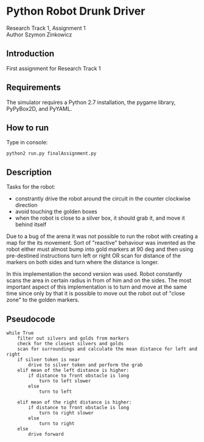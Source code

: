Python Robot Drunk Driver
================================

Research Track 1, Assignment 1 <br>
Author Szymon Zinkowicz

**Introduction**
---
First assignment for Research Track 1 


**Requirements**
---
The simulator requires a Python 2.7 installation, the pygame library, PyPyBox2D, and PyYAML.

**How to run**
---
Type in console:
```
python2 run.py finalAssignment.py
```
**Description**
--
Tasks for the robot:
- constrantly drive the robot around the circuit in the counter clockwise direction
- avoid touching the golden boxes
- when the robot is close to a silver box, it should grab it, and move it behind itself

Due to a bug of the arena it was not possible to run the robot with creating a map for the its movement. Sort of "reactive" behaviour was invented as the robot either must almost bump into gold markers at 90 deg and then using pre-destined instructions turn left or right OR scan for distance of the markers on both sides and turn where the distance is longer.

In this implementation the second version was used. Robot constantly scans the area in certain radius in from of him and on the sides.
The most important aspect of this implementation is to turn and move at the same time since only by that it is possible to move out the robot out of "close zone" to the golden markers.


**Pseudocode**
---
```
while True
	filter out silvers and golds from markers
	check for the closest silvers and golds
	scan for surroundings and calculate the mean distance for left and right
	if silver token is near
		drive to silver token and perform the grab
	elif mean of the left distance is higher:
		if distance to front obstacle is long
			turn to left slower
		else
			turn to left
		
	elif mean of the right distance is higher:
		if distance to front obstacle is long
			turn to right slower
		else
			turn to right
	else
		drive forward
```
